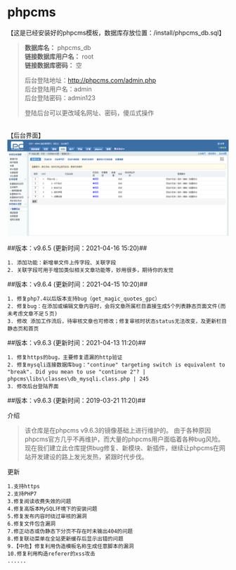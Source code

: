 # phpcms  

【这是已经安装好的phpcms模板，数据库存放位置：/install/phpcms_db.sql】
>**数据库名：** phpcms_db<br>
>**链接数据库用户名：** root<br>
>**链接数据库密码：** 空
>
>后台登陆地址：http://phpcms.com/admin.php<br>
>后台登陆用户名：admin<br>
>后台登陆密码：admin123
>
>登陆后台可以更改域名网址、密码，傻瓜式操作

<br>【后台界面】
![](statics/admin_login/images/demo1001.png) 

##版本：v9.6.5 (更新时间：2021-04-16 15:20)##

    1. 添加功能：新增单文件上传字段、关联字段
    2. 关联字段可用于增加类似相关文章功能等，妙用很多，期待你的发觉

##版本：v9.6.4 (更新时间：2021-04-15 10:20)##

    1. 修复php7.4以后版本支持bug（get_magic_quotes_gpc）
    2. 修复bug：在添加或编辑文章内容时，会将文章所属栏目直接生成5个列表静态页面文件(而未考虑文章不足５页)
    3. 修改 添加工作流后，待审核文章也可修改；修复审核时状态status无法改变，及更新栏目静态页和首页

##版本：v9.6.3 (更新时间：2021-04-13 11:20)##

    1. 修复https的bug，主要修复遗漏的http验证
    2. 修复mysqli连接数据库bug："continue" targeting switch is equivalent to "break". Did you mean to use "continue 2"? | phpcms\libs\classes\db_mysqli.class.php | 245
    3. 修改后台登陆界面

##版本：v9.6.3 (更新时间：2019-03-21 11:20)##

介绍
>该仓库是在phpcms v9.6.3的镜像基础上进行维护的。
>由于各种原因phpcms官方几乎不再维护，而大量的phpcms用户面临着各种bug风险。
>现在我们建立此仓库提供bug修复、新模块、新插件，继续让phpcms在网站开发建设的路上发光发热，紧跟时代步伐。

更新

    1.支持https
    2.支持PHP7
    3.修复阅读收费失效的问题
    4.修复高版本MySQL环境下的安装问题
    5.修复发布内容时绕过审核的漏洞
    6.修复文件包含漏洞
    7.修正动态或伪静态下分页不存在时未输出404的问题
    8.修复联动菜单在全站更新缓存后显示出错的问题
    9.【中危】修复利用伪造模板名称生成任意脚本的漏洞
    10.修复利用构造referer的xss攻击
    ......

 